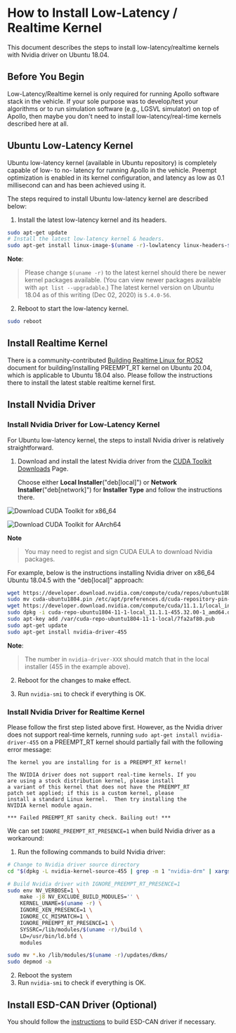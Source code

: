 # How to Install Low-Latency / Realtime Kernel

This document describes the steps to install low-latency/realtime kernels with
Nvidia driver on Ubuntu 18.04.

## Before You Begin

Low-Latency/Realtime kernel is only required for running Apollo software stack
in the vehicle. If your sole purpose was to develop/test your algorithms or to
run simulation software (e.g., LGSVL simulator) on top of Apollo, then maybe you
don't need to install low-latency/real-time kernels described here at all.

## Ubuntu Low-Latency Kernel

Ubuntu low-latency kernel (available in Ubuntu repository) is completely capable
of low- to no- latency for running Apollo in the vehicle. Preempt optimization
is enabled in its kernel configuration, and latency as low as 0.1 millisecond
can and has been achieved using it.

The steps required to install Ubuntu low-latency kernel are described below:

1. Install the latest low-latency kernel and its headers.

```bash
sudo apt-get update
# Install the latest low-latency kernel & headers.
sudo apt-get install linux-image-$(uname -r)-lowlatency linux-headers-$(uname -r)-lowlatency
```

**Note**:

> Please change `$(uname -r)` to the latest kernel should there be newer kernel
> packages available. (You can view newer packages available with
> `apt list --upgradable`.) The latest kernel version on Ubuntu 18.04 as of this
> writing (Dec 02, 2020) is `5.4.0-56`.

2. Reboot to start the low-latency kernel.

```bash
sudo reboot
```

## Install Realtime Kernel

There is a community-contributed
[Building Realtime Linux for ROS2](https://index.ros.org/doc/ros2/Tutorials/Building-Realtime-rt_preempt-kernel-for-ROS-2)
document for building/installing PREEMPT_RT kernel on Ubuntu 20.04, which is
applicable to Ubuntu 18.04 also. Please follow the instructions there to install
the latest stable realtime kernel first.

## Install Nvidia Driver

### Install Nvidia Driver for Low-Latency Kernel

For Ubuntu low-latency kernel, the steps to install Nvidia driver is relatively
straightforward.

1. Download and install the latest Nvidia driver from the
   [CUDA Toolkit Downloads](https://developer.nvidia.com/cuda-downloads?target_os=Linux)
   Page.

   Choose either **Local Installer**("deb[local]") or **Network
   Installer**("deb[network]") for **Installer Type** and follow the
   instructions there.

![Download CUDA Toolkit for x86_64](images/download_cuda_x86_64.png)

![Download CUDA Toolkit for AArch64](images/download_cuda_aarch64.png)

**Note**

> You may need to regist and sign CUDA EULA to download Nvidia packages.

For example, below is the instructions installing Nvidia driver on x86_64 Ubuntu
18.04.5 with the "deb[local]" approach:

```bash
wget https://developer.download.nvidia.com/compute/cuda/repos/ubuntu1804/x86_64/cuda-ubuntu1804.pin
sudo mv cuda-ubuntu1804.pin /etc/apt/preferences.d/cuda-repository-pin-600
wget https://developer.download.nvidia.com/compute/cuda/11.1.1/local_installers/cuda-repo-ubuntu1804-11-1-local_11.1.1-455.32.00-1_amd64.deb
sudo dpkg -i cuda-repo-ubuntu1804-11-1-local_11.1.1-455.32.00-1_amd64.deb
sudo apt-key add /var/cuda-repo-ubuntu1804-11-1-local/7fa2af80.pub
sudo apt-get update
sudo apt-get install nvidia-driver-455
```

**Note**:

> The number in `nvidia-driver-XXX` should match that in the local installer
> (455 in the example above).

2. Reboot for the changes to make effect.

3. Run `nvidia-smi` to check if everything is OK.

### Install Nvidia Driver for Realtime Kernel

Please follow the first step listed above first. However, as the Nvidia driver
does not support real-time kernels, running
`sudo apt-get install nvidia-driver-455` on a PREEMPT_RT kernel should partially
fail with the following error message:

```text
The kernel you are installing for is a PREEMPT_RT kernel!

The NVIDIA driver does not support real-time kernels. If you
are using a stock distribution kernel, please install
a variant of this kernel that does not have the PREEMPT_RT
patch set applied; if this is a custom kernel, please
install a standard Linux kernel.  Then try installing the
NVIDIA kernel module again.

*** Failed PREEMPT_RT sanity check. Bailing out! ***
```

We can set `IGNORE_PREEMPT_RT_PRESENCE=1` when build Nvidia driver as a
workaround:

1. Run the following commands to build Nvidia driver:

```bash
# Change to Nvidia driver source directory
cd "$(dpkg -L nvidia-kernel-source-455 | grep -m 1 "nvidia-drm" | xargs dirname)"

# Build Nvidia driver with IGNORE_PREEMPT_RT_PRESENCE=1
sudo env NV_VERBOSE=1 \
    make -j8 NV_EXCLUDE_BUILD_MODULES='' \
    KERNEL_UNAME=$(uname -r) \
    IGNORE_XEN_PRESENCE=1 \
    IGNORE_CC_MISMATCH=1 \
    IGNORE_PREEMPT_RT_PRESENCE=1 \
    SYSSRC=/lib/modules/$(uname -r)/build \
    LD=/usr/bin/ld.bfd \
    modules

sudo mv *.ko /lib/modules/$(uname -r)/updates/dkms/
sudo depmod -a
```

2. Reboot the system
3. Run `nvidia-smi` to check if everything is OK.

## Install ESD-CAN Driver (Optional)

You should follow the
[instructions](https://github.com/ApolloAuto/apollo-kernel/blob/master/linux/ESDCAN-README.md)
to build ESD-CAN driver if necessary.
